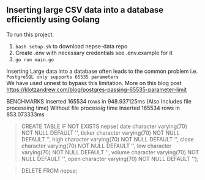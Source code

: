 ## Inserting large CSV data into a database efficiently using Golang 

To run this project. 

1. `bash setup.sh` to download nepse-data repo 
2. Create .env with necessary credentials see .env.example for it
3. `go run main.go `

Inserting Large data into a database often leads to the common problem i.e. ` PostgreSQL only supports 65535 parameters`  
We have used unnest to bypass this limitation. More on this blog post 
https://klotzandrew.com/blog/postgres-passing-65535-parameter-limit


BENCHMARKS 
Inserted 165534 rows in 948.937125ms (Also Includes file processing time)
Without file processig time 
Inserted 165534 rows in 853.073333ms 

> CREATE TABLE IF NOT EXISTS nepse(
date character varying(70) NOT NULL DEFAULT '',
ticker character varying(70) NOT NULL DEFAULT '',
high character varying(70) NOT NULL DEFAULT '',
close character varying(70) NOT NULL DEFAULT '',
low character varying(70) NOT NULL DEFAULT '',
volume character varying(70) NOT NULL DEFAULT '',
open character varying(70) NOT NULL DEFAULT '');

> DELETE FROM nepse;